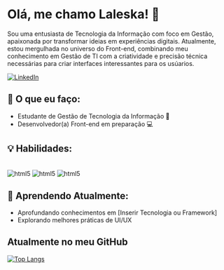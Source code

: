 # Olá, me chamo Laleska! 👋

Sou uma entusiasta de Tecnologia da Informação com foco em Gestão, apaixonada por transformar ideias em experiências digitais. Atualmente, estou mergulhada no universo do Front-end, combinando meu conhecimento em Gestão de TI com a criatividade e precisão técnica necessárias para criar interfaces interessantes para os usúarios.

[![LinkedIn](https://img.shields.io/badge/LinkedIn-0077B5?style=for-the-badge&logo=linkedin&logoColor=white)](https://www.linkedin.com/in/laleskaportela/)

## 🚀 O que eu faço:

- Estudante de Gestão de Tecnologia da Informação 💼
- Desenvolvedor(a) Front-end em preparação 💻

## 💡 Habilidades:
<div style="display: inline_block"><br/>
<img align="center" alt="html5" src="https://img.shields.io/badge/HTML5-E34F26?style=for-the-badge&logo=html5&logoColor=white" /> 
<img align="center" alt="html5" src="https://img.shields.io/badge/CSS3-157B6?style=for-the-badge&logo=css3&logoColor=white" /> 
<img align="center" alt="html5" src="https://img.shields.io/badge/HTML5-E34F26?style=for-the-badge&logo=html5&logoColor=white" /> 


## 🌱 Aprendendo Atualmente:

- Aprofundando conhecimentos em [Inserir Tecnologia ou Framework]
- Explorando melhores práticas de UI/UX

## Atualmente no meu GitHub

[![Top Langs](https://github-readme-stats.vercel.app/api/top-langs/?username=Laleskapr)](https://github.com/Laleskapr/github-readme-stats)

